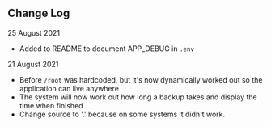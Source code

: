 ## Change Log

25 August 2021

- Added to README to document APP_DEBUG in `.env`

21 August 2021

- Before `/root` was hardcoded, but it's now dynamically worked out so the application can live anywhere
- The system will now work out how long a backup takes and display the time when finished
- Change source to '.' because on some systems it didn't work.
